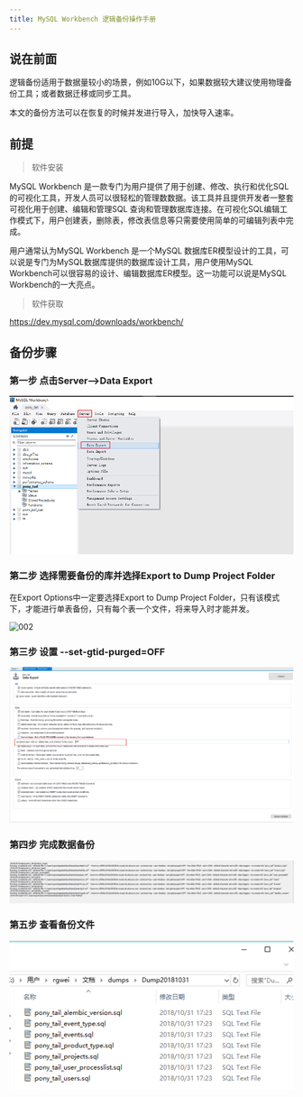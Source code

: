 ```yaml
---
title: MySQL Workbench 逻辑备份操作手册
---
```


## 说在前面

逻辑备份适用于数据量较小的场景，例如10G以下，如果数据较大建议使用物理备份工具；或者数据迁移或同步工具。

本文的备份方法可以在恢复的时候并发进行导入，加快导入速率。

## 前提

> 软件安装

MySQL Workbench 是一款专门为用户提供了用于创建、修改、执行和优化SQL的可视化工具，开发人员可以很轻松的管理数数据。该工具并且提供开发者一整套可视化用于创建、编辑和管理SQL 查询和管理数据库连接。在可视化SQL编辑工作模式下，用户创建表，删除表，修改表信息等只需要使用简单的可编辑列表中完成。

用户通常认为MySQL Workbench 是一个MySQL 数据库ER模型设计的工具，可以说是专门为MySQL数据库提供的数据库设计工具，用户使用MySQL Workbench可以很容易的设计、编辑数据库ER模型。这一功能可以说是MySQL Workbench的一大亮点。

> 软件获取

<https://dev.mysql.com/downloads/workbench/>

## 备份步骤

### 第一步 点击Server-->Data Export

![](../dba_mysql/Tec/pic2/001.png)

### 第二步 选择需要备份的库并选择Export to Dump Project Folder

在Export Options中一定要选择Export to Dump Project Folder，只有该模式下，才能进行单表备份，只有每个表一个文件，将来导入时才能并发。

![002](/pic2/002.png)

### 第三步 设置 --set-gtid-purged=OFF

![](../dba_mysql/Tec/pic2/005.png)

### 第四步 完成数据备份

![003](../dba_mysql/Tec/pic2/003.png)

### 第五步 查看备份文件

![](../dba_mysql/Tec/pic2/004.png)
